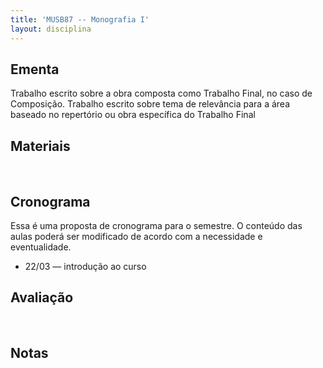 ```yaml
---
title: 'MUSB87 -- Monografia I'
layout: disciplina
---
```


## Ementa

Trabalho escrito sobre a obra composta como Trabalho Final, no caso de Composição. Trabalho escrito sobre tema de relevância para a área baseado no repertório ou obra específica do Trabalho Final

## Materiais

&nbsp;

## Cronograma

Essa é uma proposta de cronograma para o semestre. O conteúdo das aulas poderá ser modificado de acordo com a necessidade e eventualidade.

  * 22/03 &#8212; introdução ao curso

## Avaliação

&nbsp;

## Notas
